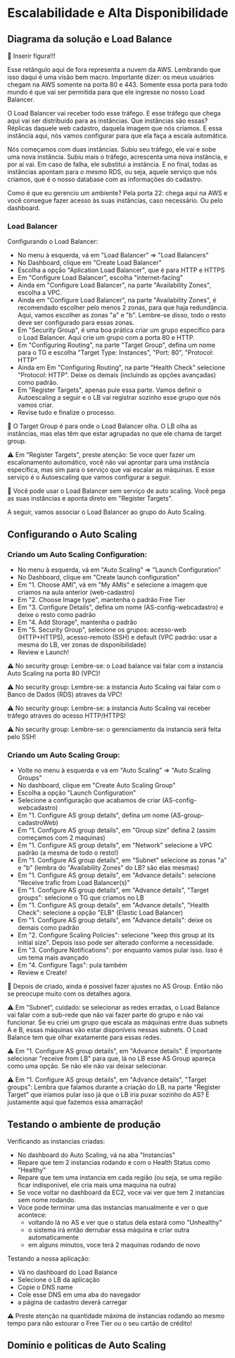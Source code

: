 # Escalabilidade e Alta Disponibilidade

## Diagrama da solução e Load Balance

📌 Inserir figura!!!

Esse retângulo aqui de fora representa a nuvem da AWS. 
Lembrando que isso daqui é uma visão bem macro. 
Importante dizer: os meus usuários chegam na AWS somente na porta 80 e 443. 
Somente essa porta para todo mundo é que vai ser permitida para que ele ingresse no nosso Load Balancer.

O Load Balancer vai receber todo esse tráfego. 
E esse tráfego que chega aqui vai ser distribuído para as instâncias. 
Que instâncias são essas? 
Réplicas daquele web cadastro, daquela imagem que nós criamos. 
E essa instância aqui, nós vamos configurar para que ela faça a escala automática.

Nós começamos com duas instâncias. 
Subiu seu tráfego, ele vai e sobe uma nova instância. 
Subiu mais o tráfego, acrescenta uma nova instância, e por aí vai. 
Em caso de falha, ele substitui a instância. 
E no final, todas as instâncias apontam para o mesmo RDS, ou seja, aquele serviço que nós criamos, que é o nosso database com as informações do cadastro.

Como é que eu gerencio um ambiente? 
Pela porta 22: chega aqui na AWS e você consegue fazer acesso às suas instâncias, caso necessário. 
Ou pelo dashboard.

### Load Balancer

Configurando o Load Balancer:

* No menu à esquerda, vá em "Load Balancer" => "Load Balancers"
* No Dashboard, clique em "Create Load Balancer"
* Escolha a opção "Aplication Load Balancer", que é para HTTP e HTTPS
* Em "Configure Load Balancer", escolha "internet-facing"
* Ainda em "Configure Load Balancer", na parte "Availability Zones", escolha a VPC.
* Ainda em "Configure Load Balancer", na parte "Availability Zones", é recomendado escolher pelo menos 2 zonas, para que haja redundância. Aqui, vamos escolher as zonas "a" e "b". Lembre-se disso, todo o resto deve ser configurado para essas zonas.
* Em "Security Group", é uma boa prática criar um grupo específico para o Load Balancer. Aqui crie um grupo com a porta 80 e HTTP.
* Em "Configuring Routing", na parte "Target Group", defina um nome para o TG e escolha "Target Type: Instances", "Port: 80", "Protocol: HTTP"
* Ainda em Em "Configuring Routing", na parte "Health Check" selecione "Protocol: HTTP". Deixe os demais (incluindo as opções avançadas) como padrão.
* Em "Register Targets", apenas pule essa parte. Vamos definir o Autoescaling a seguir e o LB vai registrar sozinho esse grupo que nós vamos criar.
* Revise tudo e finalize o processo.

📌 O Target Group é para onde o Load Balancer olha. O LB olha as instâncias, mas elas têm que estar agrupadas no que ele chama de target group.

⚠️ Em "Register Targets", preste atenção: 
Se voce quer fazer um escalonamento automático, você não vai aprontar para uma instância específica, mas sim para o serviço que vai escalar as máquinas.
E esse serviço é o Autoescaling que vamos configurar a seguir.

📌 Você pode usar o Load Balancer sem serviço de auto scaling. Você pega as suas instâncias e aponta direto em "Register Targets". 

A seguir, vamos associar o Load Balancer ao grupo do Auto Scaling.

## Configurando o Auto Scaling

### Criando um Auto Scaling Configuration:

* No menu à esquerda, vá em "Auto Scaling" => "Launch Configuration"
* No Dashboard, clique em "Create launch configuration"
* Em "1. Choose AMI", vá em "My AMIs" e selecione a imagem que criamos na aula anterior (web-cadastro)
* Em "2. Choose Image type", mantenha o padrão Free Tier
* Em "3. Configure Details", defina um nome (AS-config-webcadastro) e deixe o resto como padrão
* Em "4. Add Storage", mantenha o padrão
* Em "5. Security Group", selecione os grupos: acesso-web (HTTP+HTTPS), acesso-remoto (SSH) e default (VPC padrão: usar a mesma do LB, ver zonas de disponibilidade)
* Review e Launch!

⚠️ No security group: Lembre-se: o Load balance vai falar com a instancia Auto Scaling na porta 80 (VPC)!

⚠️ No security group: Lembre-se: a instancia Auto Scaling vai falar com o Banco de Dados (RDS) atraves da VPC!

⚠️ No security group: Lembre-se: a instancia Auto Scaling vai receber tráfego atraves do acesso HTTP/HTTPS!

⚠️ No security group: Lembre-se: o gerenciamento da instancia será feita pelo SSH!

### Criando um Auto Scaling Group:

* Volte no menu à esquerda e vá em "Auto Scaling" => "Auto Scaling Groups"
* No dashboard, clique em "Create Auto Scaling Group"
* Escolha a opção "Launch Configuration"
* Selecione a configuração que acabamos de criar (AS-config-webcadastro)
* Em "1. Configure AS group details", defina um nome (AS-group-cadastroWeb)
* Em "1. Configure AS group details", em "Group size" defina 2 (assim começamos com 2 maquinas)
* Em "1. Configure AS group details", em "Network" selecione a VPC padrão (a mesma de todo o resto!)
* Em "1. Configure AS group details", em "Subnet" selecione as zonas "a" e "b" (lembra do "Availability Zones" do LB? são elas mesmas)
* Em "1. Configure AS group details", em "Advance details": selecione "Receive trafic from Load Balancer(s)"
* Em "1. Configure AS group details", em "Advance details", "Target groups": selecione o TG que criamos no LB
* Em "1. Configure AS group details", em "Advance details", "Health Check": selecione a opção "ELB" (Elastic Load Balancer)
* Em "1. Configure AS group details", em "Advance details": deixe os demais como padrão
* Em "2. Configure Scaling Policies": selecione "keep this group at its initial size". Depois isso pode ser alterado conforme a necessidade.
* Em "3. Configure Notifications": por enquanto vamos pular isso. Isso é um tema mais avançado
* Em "4. Configure Tags": pula também
* Review e Create!

📌 Depois de criado, ainda é possivel fazer ajustes no AS Group. Então não se preocupe muito com os detalhes agora. 

⚠️ Em "Subnet”, cuidado: se selecionar as redes erradas, o Load Balance vai falar com a sub-rede que não vai fazer parte do grupo e não vai funcionar.
Se eu criei um grupo que escala as máquinas entre duas subnets A e B, essas máquinas vão estar disponíveis nessas subnets. 
O Load Balance tem que olhar exatamente para essas redes.

⚠️ Em "1. Configure AS group details", em "Advance details". 
É importante selecionar "receive from LB" para que, lá no LB esse AS Group apareça como uma opção. 
Se não ele não vai deixar selecionar.

⚠️ Em "1. Configure AS group details", em "Advance details", "Target groups": 
Lembra que falamos durante a criação do LB, na parte "Register Target" que iríamos pular isso já que o LB iria puxar sozinho do AS? 
É justamente aqui que fazemos essa amarração!

## Testando o ambiente de produção

Verificando as instancias criadas:

* No dashboard do Auto Scaling, vá na aba "Instancias"
* Repare que tem 2 instancias rodando e com o Health Status como "Healthy"
* Repare que tem uma instancia em cada região (ou seja, se uma região ficar indisponivel, ele cria mais uma maquina na outra)
* Se voce voltar no dashboard da EC2, voce vai ver que tem 2 instancias sem nome rodando.
* Voce pode terminar uma das instancias manualmente e ver o que acontece:
    * voltando lá no AS e ver que o status dela estará como "Unhealthy"
    * o sistema irá então derrubar essa máquina e criar outra automaticamente
    * em alguns minutos, voce terá 2 maquinas rodando de novo

Testando a nossa aplicação:

* Vá no dashboard do Load Balance
* Selecione o LB da aplicação
* Copie o DNS name
* Cole esse DNS em uma aba do navegador
* a página de cadastro deverá carregar

⚠️ Preste atenção na quantidade máxima de instancias rodando ao mesmo tempo para não estourar o Free Tier ou o seu cartão de crédito! 

## Domínio e politicas de Auto Scaling



